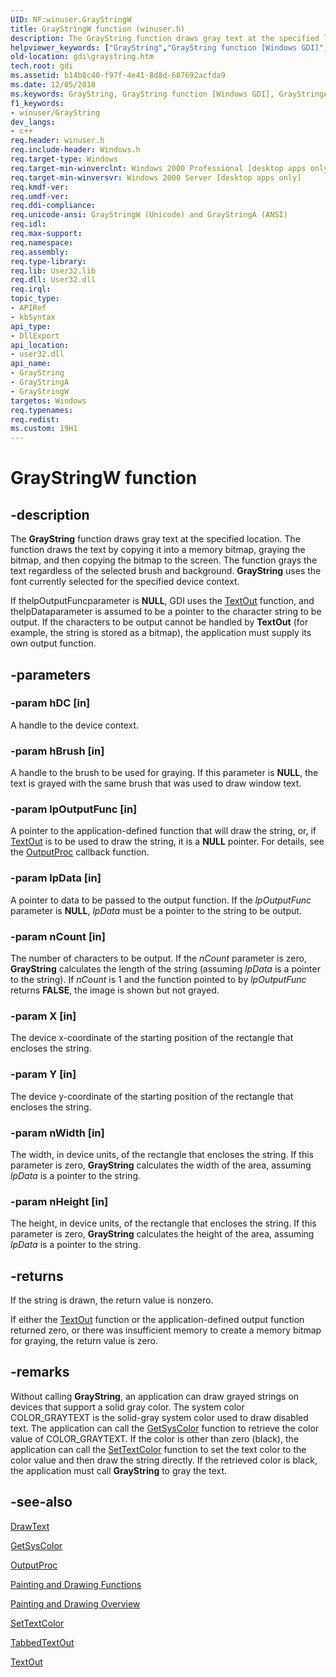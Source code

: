 ```yaml
---
UID: NF:winuser.GrayStringW
title: GrayStringW function (winuser.h)
description: The GrayString function draws gray text at the specified location.helpviewer_keywords: ["GrayString","GrayString function [Windows GDI]","GrayStringA","GrayStringW","_win32_GrayString","gdi.graystring","winuser/GrayString","winuser/GrayStringA","winuser/GrayStringW"]
old-location: gdi\graystring.htm
tech.root: gdi
ms.assetid: b14b8c40-f97f-4e41-8d8d-687692acfda9
ms.date: 12/05/2018
ms.keywords: GrayString, GrayString function [Windows GDI], GrayStringA, GrayStringW, _win32_GrayString, gdi.graystring, winuser/GrayString, winuser/GrayStringA, winuser/GrayStringW
f1_keywords:
- winuser/GrayString
dev_langs:
- c++
req.header: winuser.h
req.include-header: Windows.h
req.target-type: Windows
req.target-min-winverclnt: Windows 2000 Professional [desktop apps only]
req.target-min-winversvr: Windows 2000 Server [desktop apps only]
req.kmdf-ver: 
req.umdf-ver: 
req.ddi-compliance: 
req.unicode-ansi: GrayStringW (Unicode) and GrayStringA (ANSI)
req.idl: 
req.max-support: 
req.namespace: 
req.assembly: 
req.type-library: 
req.lib: User32.lib
req.dll: User32.dll
req.irql: 
topic_type:
- APIRef
- kbSyntax
api_type:
- DllExport
api_location:
- user32.dll
api_name:
- GrayString
- GrayStringA
- GrayStringW
targetos: Windows
req.typenames: 
req.redist: 
ms.custom: 19H1
---
```


# GrayStringW function


## -description


The <b>GrayString</b> function draws gray text at the specified location. The function draws the text by copying it into a memory bitmap, graying the bitmap, and then copying the bitmap to the screen. The function grays the text regardless of the selected brush and background. <b>GrayString</b> uses the font currently selected for the specified device context.

If thelpOutputFuncparameter is <b>NULL</b>, GDI uses the <a href="https://docs.microsoft.com/windows/desktop/api/wingdi/nf-wingdi-textouta">TextOut</a> function, and thelpDataparameter is assumed to be a pointer to the character string to be output. If the characters to be output cannot be handled by <b>TextOut</b> (for example, the string is stored as a bitmap), the application must supply its own output function.


## -parameters




### -param hDC [in]

A handle to the device context.


### -param hBrush [in]

A handle to the brush to be used for graying. If this parameter is <b>NULL</b>, the text is grayed with the same brush that was used to draw window text.


### -param lpOutputFunc [in]

A pointer to the application-defined function that will draw the string, or, if <a href="https://docs.microsoft.com/windows/desktop/api/wingdi/nf-wingdi-textouta">TextOut</a> is to be used to draw the string, it is a <b>NULL</b> pointer. For details, see the <a href="https://docs.microsoft.com/windows/desktop/api/winuser/nc-winuser-graystringproc">OutputProc</a> callback function.


### -param lpData [in]

A pointer to data to be passed to the output function. If the <i>lpOutputFunc</i> parameter is <b>NULL</b>, <i>lpData</i> must be a pointer to the string to be output.


### -param nCount [in]

The number of characters to be output. If the <i>nCount</i> parameter is zero, <b>GrayString</b> calculates the length of the string (assuming <i>lpData</i> is a pointer to the string). If <i>nCount</i> is 1 and the function pointed to by <i>lpOutputFunc</i> returns <b>FALSE</b>, the image is shown but not grayed.


### -param X [in]

The device x-coordinate of the starting position of the rectangle that encloses the string.


### -param Y [in]

The device y-coordinate of the starting position of the rectangle that encloses the string.


### -param nWidth [in]

The width, in device units, of the rectangle that encloses the string. If this parameter is zero, <b>GrayString</b> calculates the width of the area, assuming <i>lpData</i> is a pointer to the string.


### -param nHeight [in]

The height, in device units, of the rectangle that encloses the string. If this parameter is zero, <b>GrayString</b> calculates the height of the area, assuming <i>lpData</i> is a pointer to the string.


## -returns



If the string is drawn, the return value is nonzero.

If either the <a href="https://docs.microsoft.com/windows/desktop/api/wingdi/nf-wingdi-textouta">TextOut</a> function or the application-defined output function returned zero, or there was insufficient memory to create a memory bitmap for graying, the return value is zero.




## -remarks



Without calling <b>GrayString</b>, an application can draw grayed strings on devices that support a solid gray color. The system color COLOR_GRAYTEXT is the solid-gray system color used to draw disabled text. The application can call the <a href="https://docs.microsoft.com/windows/desktop/api/winuser/nf-winuser-getsyscolor">GetSysColor</a> function to retrieve the color value of COLOR_GRAYTEXT. If the color is other than zero (black), the application can call the <a href="https://docs.microsoft.com/windows/desktop/api/wingdi/nf-wingdi-settextcolor">SetTextColor</a> function to set the text color to the color value and then draw the string directly. If the retrieved color is black, the application must call <b>GrayString</b> to gray the text.




## -see-also




<a href="https://docs.microsoft.com/windows/desktop/api/winuser/nf-winuser-drawtext">DrawText</a>



<a href="https://docs.microsoft.com/windows/desktop/api/winuser/nf-winuser-getsyscolor">GetSysColor</a>



<a href="https://docs.microsoft.com/windows/desktop/api/winuser/nc-winuser-graystringproc">OutputProc</a>



<a href="https://docs.microsoft.com/windows/desktop/gdi/painting-and-drawing-functions">Painting and Drawing Functions</a>



<a href="https://docs.microsoft.com/windows/desktop/gdi/painting-and-drawing">Painting and Drawing Overview</a>



<a href="https://docs.microsoft.com/windows/desktop/api/wingdi/nf-wingdi-settextcolor">SetTextColor</a>



<a href="https://docs.microsoft.com/windows/desktop/api/winuser/nf-winuser-tabbedtextouta">TabbedTextOut</a>



<a href="https://docs.microsoft.com/windows/desktop/api/wingdi/nf-wingdi-textouta">TextOut</a>
 

 


